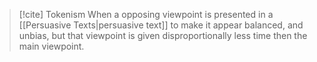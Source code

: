 >[!cite] Tokenism
>When a opposing viewpoint is presented in a [[Persuasive Texts|persuasive text]] to make it appear balanced, and unbias, but that viewpoint is given disproportionally less time then the main viewpoint.


